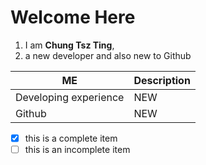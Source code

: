 # Welcome Here
1. I am **Chung Tsz Ting**,
1. a new developer and also new to Github

ME | Description 
------------ | -------------
Developing experience | NEW
Github | NEW

- [x] this is a complete item
- [ ] this is an incomplete item
